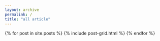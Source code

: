 ```yaml
---
layout: archive
permalink: /
title: "all article"
---
```


<div class="tiles">
{% for post in site.posts %}
	{% include post-grid.html %}
{% endfor %}
</div><!-- /.tiles -->
